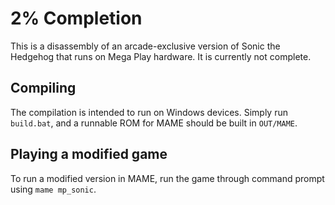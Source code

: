 # 2% Completion

This is a disassembly of an arcade-exclusive version of Sonic the Hedgehog that runs on Mega Play hardware. It is currently not complete.

## Compiling
The compilation is intended to run on Windows devices. Simply run `build.bat`, and a runnable ROM for MAME should be built in `OUT/MAME`.

## Playing a modified game
To run a modified version in MAME, run the game through command prompt using `mame mp_sonic`.
